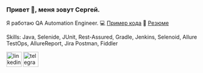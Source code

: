 ### Привет 👋, меня зовут Сергей.
Я работаю QA Automation Engineer. 💻 [Пример кода](https://github.com/sprokaev/Web-UI_API) 📎 [Резюме]()

Skills: Java, Selenide, JUnit, Rest-Assured, Gradle, Jenkins, Selenoid, Allure TestOps, AllureReport, Jira Postman, Fiddler

[<img src='https://cdn.jsdelivr.net/npm/simple-icons@3.0.1/icons/linkedin.svg' alt='linkedin' height='40'>](https://www.linkedin.com/in/http://linkedin.com/in/sergey-prokaev//)  [<img src='https://cdn.jsdelivr.net/npm/simple-icons@3.0.1/icons/telegram.svg' alt='telegram' height='40'>](https://t.me/sprokaev)  
